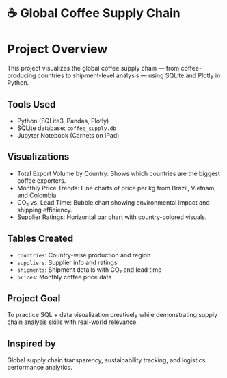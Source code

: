 # ☕ Global Coffee Supply Chain

# Project Overview
This project visualizes the global coffee supply chain — from coffee-producing countries to shipment-level analysis — using SQLite and Plotly in Python.  

## Tools Used
- Python (SQLite3, Pandas, Plotly)
- SQLite database: `coffee_supply.db`
- Jupyter Notebook (Carnets on iPad)

## Visualizations
- Total Export Volume by Country: Shows which countries are the biggest coffee exporters.
- Monthly Price Trends: Line charts of price per kg from Brazil, Vietnam, and Colombia.
- CO₂ vs. Lead Time: Bubble chart showing environmental impact and shipping efficiency.
- Supplier Ratings: Horizontal bar chart with country-colored visuals.

## Tables Created
- `countries`: Country-wise production and region
- `suppliers`: Supplier info and ratings
- `shipments`: Shipment details with CO₂ and lead time
- `prices`: Monthly coffee price data


## Project Goal
To practice SQL + data visualization creatively while demonstrating supply chain analysis skills with real-world relevance.

## Inspired by
Global supply chain transparency, sustainability tracking, and logistics performance analytics.
